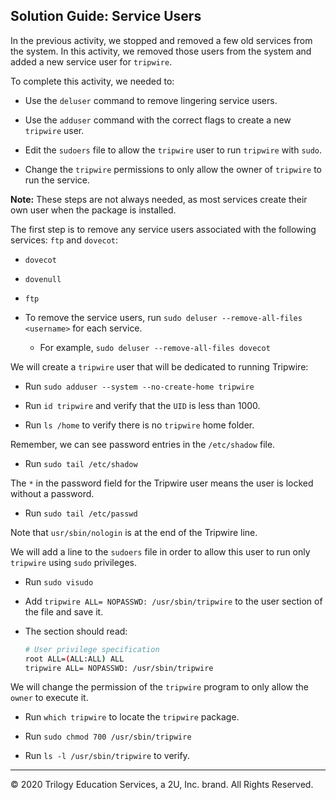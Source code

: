 ## Solution Guide: Service Users

In the previous activity, we stopped and removed a few old services from the system. In this activity, we removed those users from the system and added a new service user for `tripwire`.

To complete this activity, we needed to:

- Use the `deluser` command to remove lingering service users.

- Use the `adduser` command with the correct flags to create a new `tripwire` user.

- Edit the `sudoers` file to allow the `tripwire` user to run `tripwire` with `sudo`.

- Change the `tripwire` permissions to only allow the owner of `tripwire` to run the service.

**Note:** These steps are not always needed, as most services create their own user when the package is installed.

The first step is to remove any service users associated with the following services: `ftp` and `dovecot`:

- `dovecot`
- `dovenull`
- `ftp`

- To remove the service users, run `sudo deluser --remove-all-files <username>` for each service. 

    - For example, `sudo deluser --remove-all-files dovecot`

We will create a `tripwire` user that will be dedicated to running Tripwire:

- Run `sudo adduser --system --no-create-home tripwire`

- Run `id tripwire` and verify that the `UID` is less than 1000.

- Run `ls /home` to verify there is no `tripwire` home folder.

Remember, we can see password entries in the `/etc/shadow` file.

- Run `sudo tail /etc/shadow`

The `*` in the password field for the Tripwire user means the user is locked without a password.

- Run `sudo tail /etc/passwd`

Note that `usr/sbin/nologin` is at the end of the Tripwire line.

We will add a line to the `sudoers` file in order to allow this user to run only `tripwire` using `sudo` privileges.

- Run `sudo visudo`

- Add `tripwire ALL= NOPASSWD: /usr/sbin/tripwire` to the user section of the file and save it.

- The section should read:

    ```bash
    # User privilege specification
    root ALL=(ALL:ALL) ALL
    tripwire ALL= NOPASSWD: /usr/sbin/tripwire
    ```

We will change the permission of the `tripwire` program to only allow the `owner` to execute it.

- Run `which tripwire` to locate the `tripwire` package.

- Run `sudo chmod 700 /usr/sbin/tripwire`

- Run `ls -l /usr/sbin/tripwire` to verify.

---

© 2020 Trilogy Education Services, a 2U, Inc. brand. All Rights Reserved.
